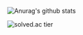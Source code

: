 <!--
![header](https://capsule-render.vercel.app/api?type=slice&color=gradient&text=%20KyungdaeMin%20%20&height=200&fontSize=100)
-->

![Anurag's github stats](https://github-readme-stats.vercel.app/api?username=rudwl1005a&show_icons=true&theme=dark)

![solved.ac tier](http://mazassumnida.wtf/api/v2/generate_badge?boj=rudwl1005)

